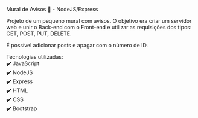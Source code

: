 Mural de Avisos 📅 - NodeJS/Express

Projeto de um pequeno mural com avisos.
O objetivo era criar um servidor web e unir o Back-end com o Front-end e utilizar as requisições dos tipos: GET, POST, PUT, DELETE.

É possível adicionar posts e apagar com o número de ID.

Tecnologias utilizadas:<br>
✔️ JavaScript<br>
✔️ NodeJS<br>
✔️ Express<br>
✔️ HTML<br>
✔️ CSS<br>
✔️ Bootstrap
